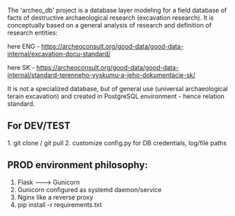 The 'archeo_db' project is a database layer modeling for a field database of facts of destructive 
archaeological research (excavation research). It is conceptually based on a general analysis of 
research and definition of research entities:

here ENG - https://archeoconsult.org/good-data/good-data-internal/excavation-docu-standard/

here SK - https://archeoconsult.org/good-data/good-data-internal/standard-terenneho-vyskumu-a-jeho-dokumentacie-sk/

It is not a specialized database, but of general use (universal archaeological terain excavation) and created in 
PostgreSQL environment - hence relation standard.

<h2>For DEV/TEST</h2>
1. git clone / git pull
2. customize config.py for DB credentials, log/file paths

<h2>PROD environment philosophy:</h2>

1. Flask ---> Gunicorn
2. Gunicorn configured as systemd daemon/service
3. Nginx like a reverse proxy
4. pip install -r requirements.txt
